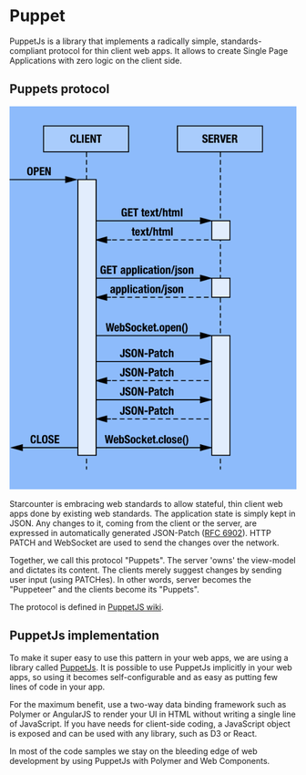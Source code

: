# Puppet

PuppetJs is a library that implements a radically simple, standards-compliant protocol for thin client web apps. It allows to create Single Page Applications with zero logic on the client side.

## Puppets protocol

![puppet flow](/assets/puppet-flow.png)

Starcounter is embracing web standards to allow stateful, thin client web apps done by existing web standards. The application state is simply kept in JSON. Any changes to it, coming from the client or the server, are expressed in automatically generated JSON-Patch ([RFC 6902](http://tools.ietf.org/html/rfc6902)). HTTP PATCH and WebSocket are used to send the changes over the network.

<div style="clear: right"></div>

Together, we call this protocol "Puppets". The server 'owns' the view-model and dictates its content. The clients merely suggest changes by sending user input (using PATCHes). In other words, server becomes the "Puppeteer" and the clients become its "Puppets".

The protocol is defined in [PuppetJS wiki](https://github.com/PuppetJs/PuppetJs/wiki/Server-communication).

## PuppetJs implementation

To make it super easy to use this pattern in your web apps, we are using a library called [PuppetJs](https://github.com/PuppetJs/PuppetJs). It is possible to use PuppetJs implicitly in your web apps, so using it becomes self-configurable and as easy as putting few lines of code in your app.

For the maximum benefit, use a two-way data binding framework such as Polymer or AngularJS to render your UI in HTML without writing a single line of JavaScript. If you have needs for client-side coding, a JavaScript object is exposed and can be used with any library, such as D3 or React.

In most of the code samples we stay on the bleeding edge of web development by using PuppetJs with Polymer and Web Components.